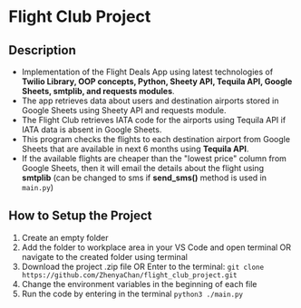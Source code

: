 # Flight Club Project

## Description
- Implementation of the Flight Deals App using latest technologies of <strong>Twilio Library, OOP concepts, Python, Sheety API, Tequila API, Google Sheets, smtplib, and requests modules</strong>.
- The app retrieves data about users and destination airports stored in Google Sheets using Sheety API and requests module.
- The Flight Club retrieves IATA code for the airports using Tequila API if IATA data is absent in Google Sheets.
- This program checks the flights to each destination airport from Google Sheets that are available in next 6 months using <strong>Tequila API</strong>.
- If the available flights are cheaper than the "lowest price" column from Google Sheets, then it will email the details about the flight using <strong>smtplib</strong> (can be changed to sms if <strong>send_sms()</strong> method is used in `main.py`)

## How to Setup the Project
1. Create an empty folder
2. Add the folder to workplace area in your VS Code and open terminal OR navigate to the created folder using terminal
3. Download the project .zip file OR Enter to the terminal:
   `git clone https://github.com/ZhenyaChan/flight_club_project.git`
4. Change the environment variables in the beginning of each file
5. Run the code by entering in the terminal `python3 ./main.py`
